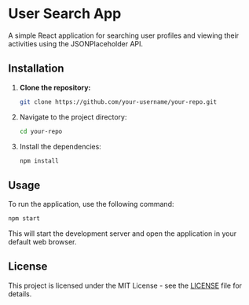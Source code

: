 # User Search App

A simple React application for searching user profiles and viewing their activities using the JSONPlaceholder API.

## Installation

1. **Clone the repository:**

   ```bash
   git clone https://github.com/your-username/your-repo.git
   ```

2. Navigate to the project directory:

   ```bash
   cd your-repo
   ```

3. Install the dependencies:

   ```bash
   npm install
   ```

## Usage

To run the application, use the following command:

```bash
npm start
```

This will start the development server and open the application in your default web browser.

## License

This project is licensed under the MIT License - see the [LICENSE](LICENSE) file for details.
